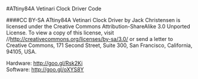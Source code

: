 #ATtiny84A Vetinari Clock Driver Code

####CC BY-SA
ATtiny84A Vetinari Clock Driver by Jack Christensen is licensed under
the Creative Commons Attribution-ShareAlike 3.0 Unported License.
To view a copy of this license, visit //http://creativecommons.org/licenses/by-sa/3.0/
or send a letter to Creative Commons, 171 Second Street, Suite 300,
San Francisco, California, 94105, USA.

Hardware: http://goo.gl/Rsk2Ki  
Software: http://goo.gl/oXYS8Y  
